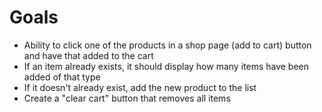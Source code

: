 # Goals

- Ability to click one of the products in a shop page (add to cart) button and have that added to the cart
- If an item already exists, it should display how many items have been added of that type
- If it doesn't already exist, add the new product to the list
- Create a "clear cart" button that removes all items